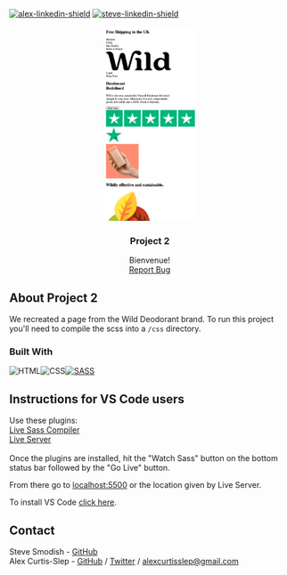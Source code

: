 [![alex-linkedin-shield]][alex-linkedin-url]
[![steve-linkedin-shield]][steve-linkedin-url]

<div align="center">
<a href="https://github.com/grammerjam/tm-main/tree/main/project2">
    <img src="../images/project2.png" style="height:350px" />
  </a>

  <h3 align="center">Project 2</h3>

   <p align="center">
    Bienvenue! 
    <br />
    <a href="https://github.com/grammerjam/tm-main/issues/new">Report Bug</a>
  </p>
</div>

## About Project 2

We recreated a page from the Wild Deodorant brand. To run this project you'll need to compile the scss into a `/css` directory.

### Built With

![HTML][Html]![CSS][Css][![SASS][Sass]][Sass-url]

## Instructions for VS Code users

Use these plugins:</br>
[Live Sass Compiler](https://marketplace.visualstudio.com/items?itemName=ritwickdey.live-sass)</br>
[Live Server](https://marketplace.visualstudio.com/items?itemName=ritwickdey.LiveServer)</br></br>
Once the plugins are installed, hit the "Watch Sass" button on the bottom status bar followed by the "Go Live" button.

From there go to [localhost:5500](http://localhost:5500) or the location given by Live Server.

To install VS Code [click here](https://code.visualstudio.com/download).

## Contact

Steve Smodish - [GitHub](https://github.com/ssmodish)
<br />
Alex Curtis-Slep - [GitHub](https://github.com/AlexVCS) / [Twitter](https://twitter.com/alexcurtisslep) / alexcurtisslep@gmail.com

[alex-linkedin-shield]: https://img.shields.io/badge/-Alex's_LinkedIn-black.svg?style=for-the-badge&logo=linkedin&colorB=555
[alex-linkedin-url]: https://www.linkedin.com/in/alexcurtisslep/
[steve-linkedin-url]: https://www.linkedin.com/in/stevesmodish/
[steve-linkedin-shield]: https://img.shields.io/badge/-Steve's_LinkedIn-black.svg?style=for-the-badge&logo=linkedin&colorB=555
[Html]: https://img.shields.io/badge/HTML-239120?style=for-the-badge&logo=html5&logoColor=white
[Css]: https://img.shields.io/badge/CSS-239120?&style=for-the-badge&logo=css3&logoColor=white
[Sass-url]: https://sass-lang.com/
[Sass]: https://img.shields.io/badge/Sass-CC6699?style=for-the-badge&logo=sass&logoColor=white
